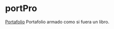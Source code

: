 # portPro

[Portafolio](https://https://github.com/megagringa/portPro/index.html)
Portafolio armado como si fuera un libro.
